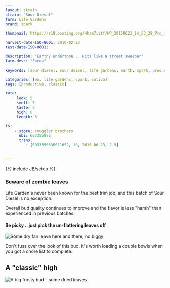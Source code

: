 ```yaml
---
layout: strain
strain: "Sour Diesel"
farm: Life Gardens
brand: spark

thumbnail: https://s19.postimg.org/4ham7iitf/WP_20160623_14_53_29_Pro_1.jpg

harvest-date-ISO-8601: 2016-02-23
test-date-ISO-8601: 

description: "Earthy undertone .. Hits like a street sweeper"
farm-desc: "Focus"

keywords: [sour diesel, sour deisel, life gardens, earth, spark, productive, classic]

categories: [wa, life-gardens, spark, sativa]
tags: [productive, classic]

rate:
     look: 5
     smell: 5
     taste: 5
     high: 8
     length: 6

ts: 
    - store: smuggler brothers
      ubi: 603355893
      trans: 
         - [6033356330011652, 10, 2016-06-23, 2.9]
                

---
```

{% include JB/setup %}

### Beware of zombie leaves

Life Garden's never been known for the best trim job, 
and this batch of Sour Diesel is no exception.

Overall bud quality continues to improve and the flavor is less "harsh" than experienced in previous batches.

#### Be picky .. just pick the un-flattering leaves off

![Some dry fan leave here and there, no biggy](https://s31.postimg.org/h61targq3/WP_20160623_15_21_48_Pro_1.jpg)

Don't fuss over the look of this bud.
It's worth loading a couple bowls when you got a chore list to complete.

## A "classic" high

![A big frosty bud - some dried leaves](https://s32.postimg.org/l8hv07a79/WP_20160623_15_25_53_Pro.jpg)